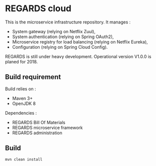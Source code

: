 # REGARDS cloud

This is the microservice infrastructure repository. It manages :
* System gateway (relying on Netflix Zuul),
* System authentication (relying on Spring OAuth2),
* Microservice registry for load balancing (relying on Netflix Eureka),
* Configuration (relying on Spring Cloud Config).

REGARDS is still under heavy development. Operational version V1.0.0 is planed for 2018.

## Build requirement

Build relies on :
* Maven 3+
* OpenJDK 8

Dependencies : 
* REGARDS Bill Of Materials
* REGARDS microservice framework
* REGARDS administration

## Build

```shell
mvn clean install
```
